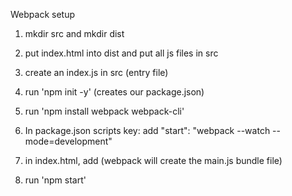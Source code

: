 Webpack setup

1. mkdir src and mkdir dist

2. put index.html into dist and put all js files in src

3. create an index.js in src (entry file)

4. run 'npm init -y' (creates our package.json)

5. run 'npm install webpack webpack-cli'

6. In package.json scripts key: add "start": "webpack --watch --mode=development"

7. in index.html, add <script src="main.js"></script> (webpack will create the main.js bundle file)

8. run 'npm start'